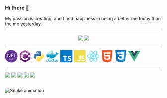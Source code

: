 ### Hi there 👋 

My passion is creating, and I find happiness in being a better me today than the me yesterday.

---

<div align="center">
  <a href="https://github.com/IchimGabriel">
  <img height="180em" src="https://github-readme-stats.vercel.app/api?username=IchimGabriel&show_icons=true&theme=dracula&include_all_commits=true&count_private=true"/>
  <img height="180em" src="https://github-readme-stats.vercel.app/api/top-langs/?username=IchimGabriel&layout=compact&langs_count=7&theme=dracula"/>
</div>

---
  
  <img alt="IG-Dotnet" width="40" height="40" src="https://github.com/devicons/devicon/blob/master/icons/dotnetcore/dotnetcore-original.svg" /> 
  <img alt="IG-Csharp" height="40" width="40" src="https://raw.githubusercontent.com/devicons/devicon/master/icons/csharp/csharp-original.svg" />
  <img alt="IG-Python" height="40" width="40" src="https://raw.githubusercontent.com/devicons/devicon/master/icons/python/python-original.svg" />
  <img alt="IG-Docker" width="40" height="40" src="https://github.com/devicons/devicon/blob/master/icons/docker/docker-plain-wordmark.svg" />
  <img alt="IG-Ts" height="40" width="40" src="https://raw.githubusercontent.com/devicons/devicon/master/icons/typescript/typescript-plain.svg" />
  <img alt="IG-Js" height="40" width="40" src="https://raw.githubusercontent.com/devicons/devicon/master/icons/javascript/javascript-plain.svg" />
  <img alt="IG-React" height="40" width="40" src="https://raw.githubusercontent.com/devicons/devicon/master/icons/react/react-original.svg" />
  <img alt="IG-HTML" height="40" width="40" src="https://raw.githubusercontent.com/devicons/devicon/master/icons/html5/html5-original.svg" />
  <img alt="IG-CSS" height="40" width="40" src="https://raw.githubusercontent.com/devicons/devicon/master/icons/css3/css3-original.svg" />
  <img alt="IG-Vue" height="40" width="40" color="#41B883" src="https://github.com/devicons/devicon/blob/master/icons/vuejs/vuejs-original.svg" />

---
  
 
<div> 
  <a href="https://www.youtube.com/channel/UCiMSRPirQ1wGCbn-d9T5iMA" target="_blank"><img src="https://img.shields.io/badge/YouTube-FF0000?style=for-the-badge&logo=youtube&logoColor=white" target="_blank"></a>
  <a href="https://instagram.com/codexapi" target="_blank"><img src="https://img.shields.io/badge/-Instagram-%23E4405F?style=for-the-badge&logo=instagram&logoColor=white" target="_blank"></a>
  <a href="https://www.twitch.tv/codexapi" target="_blank"><img src="https://img.shields.io/badge/Twitch-9146FF?style=for-the-badge&logo=twitch&logoColor=white" target="_blank"></a>
  <a href = "mailto:ichimgabriel75@gmail.com"><img src="https://img.shields.io/badge/-Gmail-%23333?style=for-the-badge&logo=gmail&logoColor=white" target="_blank"></a>
  <a href="https://www.linkedin.com/in/gabriel-ichim-713681118" target="_blank"><img src="https://img.shields.io/badge/-LinkedIn-%230077B5?style=for-the-badge&logo=linkedin&logoColor=white" target="_blank"></a> 
 
  ##
  
  ![Snake animation](https://github.com/IchimGabriel/ichimgabriel/blob/red/github-user-contribution.svg)
 
</div>
